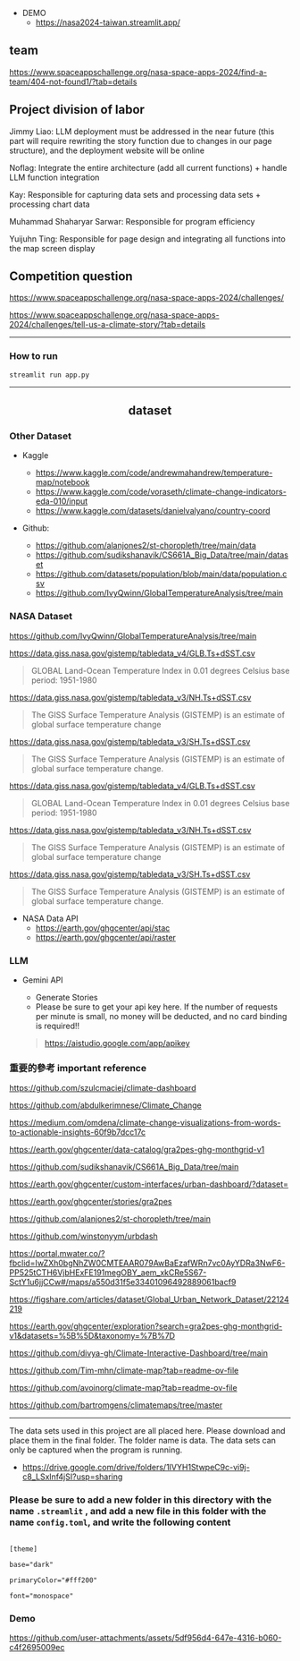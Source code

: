 + DEMO
    + https://nasa2024-taiwan.streamlit.app/

## team

https://www.spaceappschallenge.org/nasa-space-apps-2024/find-a-team/404-not-found1/?tab=details


## Project division of labor

Jimmy Liao: LLM deployment must be addressed in the near future (this part will require rewriting the story function due to changes in our page structure), and the deployment website will be online

Noflag: Integrate the entire architecture (add all current functions) + handle LLM function integration

Kay: Responsible for capturing data sets and processing data sets + processing chart data

Muhammad Shaharyar Sarwar: Responsible for program efficiency

Yuijuhn Ting: Responsible for page design and integrating all functions into the map screen display

## Competition question

https://www.spaceappschallenge.org/nasa-space-apps-2024/challenges/

https://www.spaceappschallenge.org/nasa-space-apps-2024/challenges/tell-us-a-climate-story/?tab=details

---


### How to run

`streamlit run app.py`


-----
<h2 align='center'>dataset</h2>

### Other Dataset

+ Kaggle
    + https://www.kaggle.com/code/andrewmahandrew/temperature-map/notebook
    + https://www.kaggle.com/code/voraseth/climate-change-indicators-eda-010/input
    + https://www.kaggle.com/datasets/danielvalyano/country-coord


+ Github:
  + https://github.com/alanjones2/st-choropleth/tree/main/data
  + https://github.com/sudikshanavik/CS661A_Big_Data/tree/main/dataset
  + https://github.com/datasets/population/blob/main/data/population.csv
  + https://github.com/IvyQwinn/GlobalTemperatureAnalysis/tree/main
  
### NASA Dataset

https://github.com/IvyQwinn/GlobalTemperatureAnalysis/tree/main

https://data.giss.nasa.gov/gistemp/tabledata_v4/GLB.Ts+dSST.csv 

> GLOBAL Land-Ocean Temperature Index in 0.01 degrees Celsius   base period: 1951-1980

https://data.giss.nasa.gov/gistemp/tabledata_v3/NH.Ts+dSST.csv

> The GISS Surface Temperature Analysis (GISTEMP) is an estimate of global surface temperature change

https://data.giss.nasa.gov/gistemp/tabledata_v3/SH.Ts+dSST.csv

> The GISS Surface Temperature Analysis (GISTEMP) is an estimate of global surface temperature change.

https://data.giss.nasa.gov/gistemp/tabledata_v4/GLB.Ts+dSST.csv 

> GLOBAL Land-Ocean Temperature Index in 0.01 degrees Celsius   base period: 1951-1980

https://data.giss.nasa.gov/gistemp/tabledata_v3/NH.Ts+dSST.csv

> The GISS Surface Temperature Analysis (GISTEMP) is an estimate of global surface temperature change

https://data.giss.nasa.gov/gistemp/tabledata_v3/SH.Ts+dSST.csv

> The GISS Surface Temperature Analysis (GISTEMP) is an estimate of global surface temperature change.

+ NASA Data API
  + https://earth.gov/ghgcenter/api/stac
  + https://earth.gov/ghgcenter/api/raster

### LLM
+ Gemini API
  + Generate Stories
  + Please be sure to get your api key here. If the number of requests per minute is small, no money will be deducted, and no card binding is required!!

  > https://aistudio.google.com/app/apikey

### 重要的參考 important reference
  
  https://github.com/szulcmaciej/climate-dashboard

  https://github.com/abdulkerimnese/Climate_Change 

  https://medium.com/omdena/climate-change-visualizations-from-words-to-actionable-insights-60f9b7dcc17c 
   
  https://earth.gov/ghgcenter/data-catalog/gra2pes-ghg-monthgrid-v1

  https://github.com/sudikshanavik/CS661A_Big_Data/tree/main
  
  https://earth.gov/ghgcenter/custom-interfaces/urban-dashboard/?dataset=
  
  https://earth.gov/ghgcenter/stories/gra2pes

  https://github.com/alanjones2/st-choropleth/tree/main
  
  https://github.com/winstonyym/urbdash  
  
  https://portal.mwater.co/?fbclid=IwZXh0bgNhZW0CMTEAAR079AwBaEzafWRn7vc0AyYDRa3NwF6-PP525tCTH6VjbHExFE191megOBY_aem_xkCRe5S67-SctY1u6jjCCw#/maps/a550d31f5e33401096492889061bacf9 
  
  https://figshare.com/articles/dataset/Global_Urban_Network_Dataset/22124219
  
  https://earth.gov/ghgcenter/exploration?search=gra2pes-ghg-monthgrid-v1&datasets=%5B%5D&taxonomy=%7B%7D 

  https://github.com/divya-gh/Climate-Interactive-Dashboard/tree/main
  
  https://github.com/Tim-mhn/climate-map?tab=readme-ov-file

  https://github.com/avoinorg/climate-map?tab=readme-ov-file

  https://github.com/bartromgens/climatemaps/tree/master

---------------

The data sets used in this project are all placed here. Please download and place them in the final folder. The folder name is data. The data sets can only be captured when the program is running.

+ https://drive.google.com/drive/folders/1IVYH1StwpeC9c-vi9j-c8_LSxlnf4jSI?usp=sharing

### Please be sure to add a new folder in this directory with the name `.streamlit` , and add a new file in this folder with the name `config.toml`, and write the following content

```

[theme]

base="dark"

primaryColor="#fff200"

font="monospace"
```

### Demo


https://github.com/user-attachments/assets/5df956d4-647e-4316-b060-c4f2695009ec


